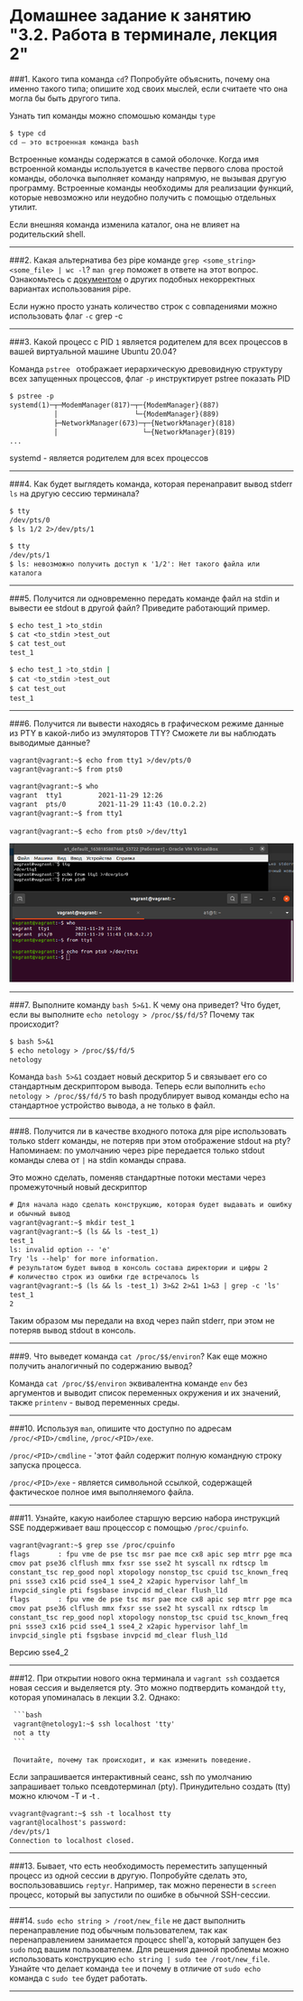 # Домашнее задание к занятию "3.2. Работа в терминале, лекция 2"


###1. Какого типа команда `cd`? Попробуйте объяснить, почему она именно такого типа; опишите ход своих мыслей, если считаете что она могла бы быть другого типа.

Узнать тип команды можно спомошью команды `type`
```shell
$ type cd
cd — это встроенная команда bash
```
 Встроенные команды содержатся в самой оболочке. Когда имя встроенной команды используется в качестве первого слова простой команды,
 оболочка выполняет команду напрямую, не вызывая другую программу. 
 Встроенные команды необходимы для реализации функций, которые невозможно или неудобно получить с помощью отдельных утилит.

Если внешняя команда изменила каталог, она не влияет на родительский shell.

---
###2. Какая альтернатива без pipe команде `grep <some_string> <some_file> | wc -l`? `man grep` поможет в ответе на этот вопрос. Ознакомьтесь с [документом](http://www.smallo.ruhr.de/award.html) о других подобных некорректных вариантах использования pipe.


Если нужно просто узнать количество строк с совпадениями можно использовать флаг `-c`
grep <some string> <some file> -c 

---
###3. Какой процесс с PID `1` является родителем для всех процессов в вашей виртуальной машине Ubuntu 20.04?

Команда `pstree ` отображает иерархическую древовидную структуру всех запущенных процессов,
флаг  `-p` инструктирует pstree показать PID
```shell
$ pstree -p
systemd(1)─┬─ModemManager(817)─┬─{ModemManager}(887)
           │                   └─{ModemManager}(889)
           ├─NetworkManager(673)─┬─{NetworkManager}(818)
           │                     └─{NetworkManager}(819)
...           
```
systemd - является родителем для всех процессов 

---
###4. Как будет выглядеть команда, которая перенаправит вывод stderr `ls` на другую сессию терминала?
```shell
$ tty
/dev/pts/0
$ ls 1/2 2>/dev/pts/1
```
```shell
$ tty
/dev/pts/1
$ ls: невозможно получить доступ к '1/2': Нет такого файла или каталога
```

---
###5. Получится ли одновременно передать команде файл на stdin и вывести ее stdout в другой файл? Приведите работающий пример.

```shell
$ echo test_1 >to_stdin
$ cat <to_stdin >test_out
$ cat test_out
test_1
```
```bash
$ echo test_1 >to_stdin |
$ cat <to_stdin >test_out
$ cat test_out
test_1
```
---
###6. Получится ли вывести находясь в графическом режиме данные из PTY в какой-либо из эмуляторов TTY? Сможете ли вы наблюдать выводимые данные?


```shell
vagrant@vagrant:~$ echo from tty1 >/dev/pts/0
vagrant@vagrant:~$ from pts0 
```

```shell
vagrant@vagrant:~$ who
vagrant  tty1         2021-11-29 12:26
vagrant  pts/0        2021-11-29 11:43 (10.0.2.2)
vagrant@vagrant:~$ from tty1

vagrant@vagrant:~$ echo from pts0 >/dev/tty1
```

![img1](img/img1.png)

---
###7. Выполните команду `bash 5>&1`. К чему она приведет? Что будет, если вы выполните `echo netology > /proc/$$/fd/5`? Почему так происходит?

```shell
$ bash 5>&1
$ echo netology > /proc/$$/fd/5
netology
```
Команда `bash 5>&1` создает новый дескритор 5 и связывает его со стандартным дескриптором вывода. 
Теперь если выполнить `echo netology > /proc/$$/fd/5` то bash продублирует вывод команды echo на стандартное 
устройство вывода, а не только в файл.

---
###8. Получится ли в качестве входного потока для pipe использовать только stderr команды, не потеряв при этом отображение stdout на pty? Напоминаем: по умолчанию через pipe передается только stdout команды слева от `|` на stdin команды справа.

Это можно сделать, поменяв стандартные потоки местами через промежуточный новый дескриптор

```shell
# Для начала надо сделать конструкцию, которая будет выдавать и ошибку и обычный вывод
vagrant@vagrant:~$ mkdir test_1
vagrant@vagrant:~$ (ls && ls -test_1)
test_1
ls: invalid option -- 'e'
Try 'ls --help' for more information.
# результатом будет вывод в консоль состава директории и цифры 2
# количество строк из ошибки где встречалось ls
vagrant@vagrant:~$ (ls && ls -test_1) 3>&2 2>&1 1>&3 | grep -c 'ls'
test_1
2
```
Таким образом мы передали на вход через пайп stderr, при этом не потеряв вывод stdout в консоль.

---
###9. Что выведет команда `cat /proc/$$/environ`? Как еще можно получить аналогичный по содержанию вывод?

Команда `cat /proc/$$/environ` эквивалентна команде `env` без аргументов и выводит список переменных окружения
и их значений, также `printenv` - вывод переменных среды.

---
###10. Используя `man`, опишите что доступно по адресам `/proc/<PID>/cmdline`, `/proc/<PID>/exe`.

`/proc/<PID>/cmdline` - 'этот файл содержит полную командную строку запуска процесса.

`/proc/<PID>/exe` - является символьной ссылкой, содержащей фактическое полное имя выполняемого файла.

---
###11. Узнайте, какую наиболее старшую версию набора инструкций SSE поддерживает ваш процессор с помощью `/proc/cpuinfo`.

```shell
vagrant@vagrant:~$ grep sse /proc/cpuinfo
flags		: fpu vme de pse tsc msr pae mce cx8 apic sep mtrr pge mca cmov pat pse36 clflush mmx fxsr sse sse2 ht syscall nx rdtscp lm constant_tsc rep_good nopl xtopology nonstop_tsc cpuid tsc_known_freq pni ssse3 cx16 pcid sse4_1 sse4_2 x2apic hypervisor lahf_lm invpcid_single pti fsgsbase invpcid md_clear flush_l1d
flags		: fpu vme de pse tsc msr pae mce cx8 apic sep mtrr pge mca cmov pat pse36 clflush mmx fxsr sse sse2 ht syscall nx rdtscp lm constant_tsc rep_good nopl xtopology nonstop_tsc cpuid tsc_known_freq pni ssse3 cx16 pcid sse4_1 sse4_2 x2apic hypervisor lahf_lm invpcid_single pti fsgsbase invpcid md_clear flush_l1d
```
Версию sse4_2

---
###12. При открытии нового окна терминала и `vagrant ssh` создается новая сессия и выделяется pty. Это можно подтвердить командой `tty`, которая упоминалась в лекции 3.2. Однако:

     ```bash
     vagrant@netology1:~$ ssh localhost 'tty'
     not a tty
     ```

     Почитайте, почему так происходит, и как изменить поведение.

Если запрашивается интерактивный сеанс, ssh по умолчанию запрашивает только псевдотерминал (pty). 
Принудительно создать (tty) можно ключом -T и -t .
```shell
vvagrant@vagrant:~$ ssh -t localhost tty
vagrant@localhost's password: 
/dev/pts/1
Connection to localhost closed.
```
---
###13. Бывает, что есть необходимость переместить запущенный процесс из одной сессии в другую. Попробуйте сделать это, воспользовавшись `reptyr`. Например, так можно перенести в `screen` процесс, который вы запустили по ошибке в обычной SSH-сессии.


---
###14. `sudo echo string > /root/new_file` не даст выполнить перенаправление под обычным пользователем, так как перенаправлением занимается процесс shell'а, который запущен без `sudo` под вашим пользователем. Для решения данной проблемы можно использовать конструкцию `echo string | sudo tee /root/new_file`. Узнайте что делает команда `tee` и почему в отличие от `sudo echo` команда с `sudo tee` будет работать.



---
 